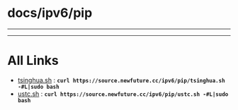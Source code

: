 
# docs/ipv6/pip
---



---

# All Links

* [tsinghua.sh](tsinghua.sh) : **`curl https://source.newfuture.cc/ipv6/pip/tsinghua.sh -#L|sudo bash`** 
* [ustc.sh](ustc.sh) : **`curl https://source.newfuture.cc/ipv6/pip/ustc.sh -#L|sudo bash`** 
